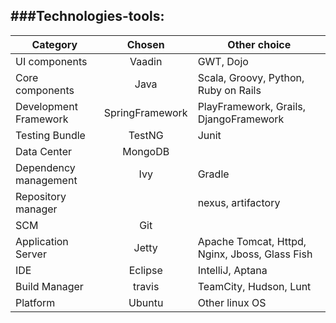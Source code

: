 ###Technologies-tools:
---
Category | Chosen | Other choice
---|:---:|---
UI components | Vaadin | GWT, Dojo
Core components | Java | Scala, Groovy, Python, Ruby on Rails
Development Framework | SpringFramework | PlayFramework, Grails, DjangoFramework
Testing Bundle | TestNG | Junit 
Data Center | MongoDB | 
Dependency management | Ivy | Gradle
Repository manager | | nexus, artifactory
SCM | Git | 
Application Server | Jetty | Apache Tomcat, Httpd, Nginx, Jboss, Glass Fish
IDE | Eclipse | IntelliJ, Aptana
Build Manager | travis | TeamCity, Hudson, Lunt
Platform | Ubuntu | Other linux OS
